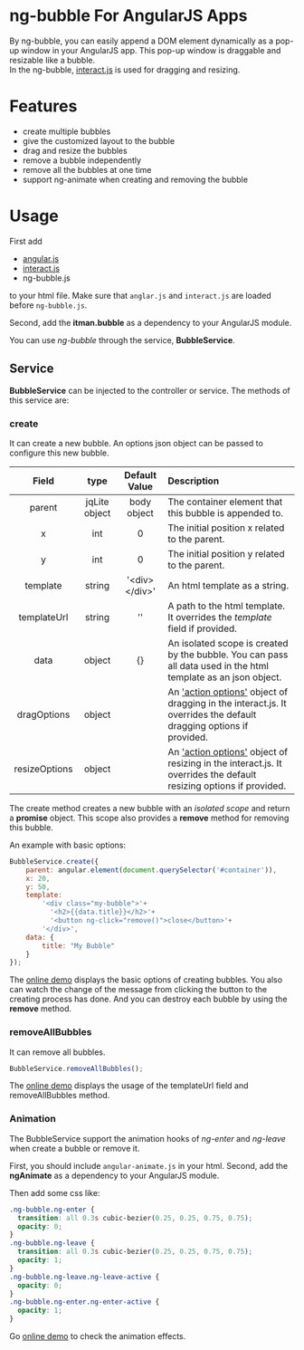 # ng-bubble For AngularJS Apps
By ng-bubble, you can easily append a DOM element dynamically as a pop-up window in your AngularJS app. This pop-up window is draggable and resizable like a bubble.  
In the ng-bubble, [interact.js](https://github.com/taye/interact.js) is used for dragging and resizing.

# Features
+ create multiple bubbles
+ give the customized layout to the bubble
+ drag and resize the bubbles
+ remove a bubble independently
+ remove all the bubbles at one time
+ support ng-animate when creating and removing the bubble

# Usage
First add

+ [angular.js](https://angularjs.org/)
+ [interact.js](http://interactjs.io/)
+ ng-bubble.js

to your html file. Make sure that `anglar.js` and `interact.js` are loaded before `ng-bubble.js`.

Second, add the **itman.bubble** as a dependency to your AngularJS module.

You can use *ng-bubble* through the service, **BubbleService**.

## Service
**BubbleService** can be injected to the controller or service. The methods of this service are:

### create
It can create a new bubble. An options json object can be passed to configure this new bubble.

|    Field   |  type  |  Default Value | Description |
|:----------:|:------:|:--------------:|:------------|
|    parent  |  jqLite object  |  body object  |  The container element that this bubble is appended to. |
|      x     |   int  |  0  |  The initial position x related to the parent. |
|      y     |   int  |  0  |  The initial position y related to the parent. |
|  template  | string |  '\<div>\</div>'  |  An html template as a string. |
|templateUrl | string |  ''  |  A path to the html template. It overrides the *template* field if provided. |
|    data    | object |  {}  |  An isolated scope is created by the bubble. You can pass all data used in the html template as an json object. |
|dragOptions | object |      |  An ['action options'](http://interactjs.io/docs/#action-options) object of dragging in the interact.js. It overrides the default dragging options if provided. |
|resizeOptions | object |      |  An ['action options'](http://interactjs.io/docs/#action-options) object of resizing in the interact.js. It overrides the default resizing options if provided. |

The create method creates a new bubble with an *isolated scope* and return a **promise** object. This scope also provides a **remove** method for removing this bubble.

An example with basic options:

```js
BubbleService.create({
	parent: angular.element(document.querySelector('#container')),
	x: 20,
	y: 50,
	template: 
   		'<div class="my-bubble">'+
	      '<h2>{{data.title}}</h2>'+
	      '<button ng-click="remove()">close</button>'+
    	'</div>',
	data: {
    	title: "My Bubble"
    }
});
```

The [online demo](http://codepen.io/asip/pen/qZBYzR/) displays the basic options of creating bubbles. You also can watch the change of the message from clicking the button to the creating process has done. And you can destroy each bubble by using the **remove** method.


### removeAllBubbles
It can remove all bubbles.

```js
BubbleService.removeAllBubbles();
```

The [online demo](http://codepen.io/asip/pen/PNoBqo/) displays the usage of the templateUrl field and removeAllBubbles method.

### Animation
The BubbleService support the animation hooks of *ng-enter* and *ng-leave* when create a bubble or remove it.

First, you should include `angular-animate.js` in your html. Second, add the **ngAnimate** as a dependency to your AngularJS module.

Then add some css like:

```css
.ng-bubble.ng-enter {
  transition: all 0.3s cubic-bezier(0.25, 0.25, 0.75, 0.75);
  opacity: 0;
}
.ng-bubble.ng-leave {
  transition: all 0.3s cubic-bezier(0.25, 0.25, 0.75, 0.75);
  opacity: 1;
}
.ng-bubble.ng-leave.ng-leave-active {
  opacity: 0;
}
.ng-bubble.ng-enter.ng-enter-active {
  opacity: 1;
}
```

Go [online demo](http://codepen.io/asip/pen/mPdYbX/) to check the animation effects.
